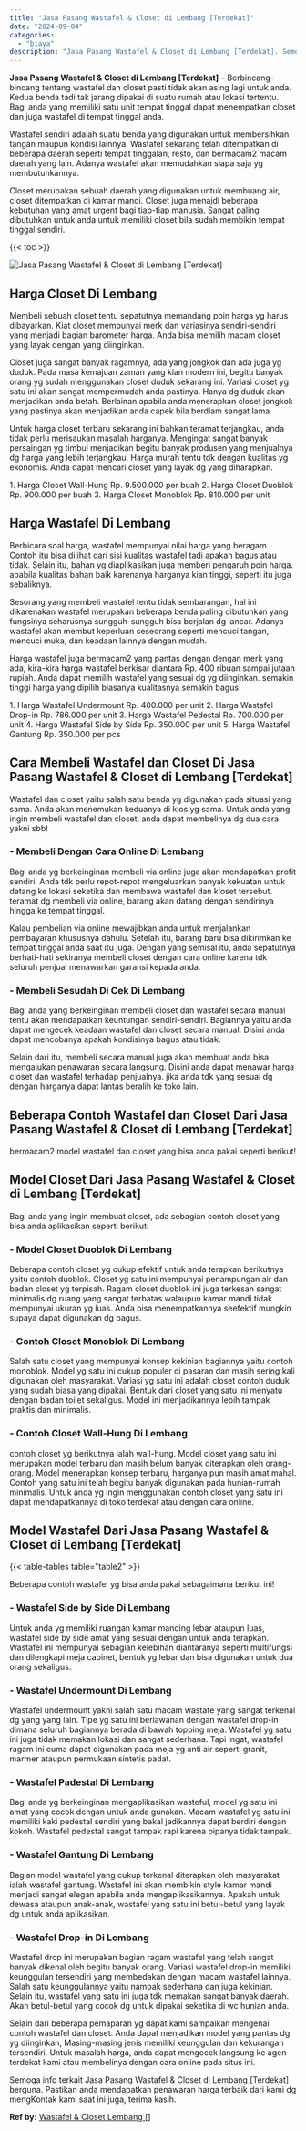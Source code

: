 ```yaml
---
title: "Jasa Pasang Wastafel & Closet di Lembang [Terdekat]"
date: "2024-09-04"
categories: 
  - "biaya"
description: "Jasa Pasang Wastafel & Closet di Lembang [Terdekat]. Semoga info terkait Jasa Pasang Wastafel & Closet di Lembang [Terdekat] berguna. Pastikan anda mendapa..."
---
```


**Jasa Pasang Wastafel & Closet di Lembang \[Terdekat\]** – Berbincang-bincang tentang wastafel dan closet pasti tidak akan asing lagi untuk anda. Kedua benda tadi tak jarang dipakai di suatu rumah atau lokasi tertentu. Bagi anda yang memiliki satu unit tempat tinggal dapat menempatkan closet dan juga wastafel di tempat tinggal anda.

Wastafel sendiri adalah suatu benda yang digunakan untuk membersihkan tangan maupun kondisi lainnya. Wastafel sekarang telah ditempatkan di beberapa daerah seperti tempat tinggalan, resto, dan bermacam2 macam daerah yang lain. Adanya wastafel akan memudahkan siapa saja yg membutuhkannya.

Closet merupakan sebuah daerah yang digunakan untuk membuang air, closet ditempatkan di kamar mandi. Closet juga menajdi beberapa kebutuhan yang amat urgent bagi tiap-tiap manusia. Sangat paling dibutuhkan untuk anda untuk memiliki closet bila sudah membikin tempat tinggal sendiri.

{{< toc >}}

![Jasa Pasang Wastafel & Closet di Lembang [Terdekat]](/images/wastafel-closet-murah22.png)

## Harga Closet Di Lembang

Membeli sebuah closet tentu sepatutnya memandang poin harga yg harus dibayarkan. Kiat closet mempunyai merk dan variasinya sendiri-sendiri yang menjadi bagian barometer harga. Anda bisa memilih macam closet yang layak dengan yang diinginkan.

Closet juga sangat banyak ragamnya, ada yang jongkok dan ada juga yg duduk. Pada masa kemajuan zaman yang kian modern ini, begitu banyak orang yg sudah menggunakan closet duduk sekarang ini. Variasi closet yg satu ini akan sangat mempermudah anda pastinya. Hanya dg duduk akan menjadikan anda betah. Berlainan apabila anda menerapkan closet jongkok yang pastinya akan menjadikan anda capek bila berdiam sangat lama.

Untuk harga closet terbaru sekarang ini bahkan teramat terjangkau, anda tidak perlu merisaukan masalah harganya. Mengingat sangat banyak persaingan yg timbul menjadikan begitu banyak produsen yang menjualnya dg harga yang lebih terjangkau. Harga murah tentu tdk dengan kualitas yg ekonomis. Anda dapat mencari closet yang layak dg yang diharapkan.

1\. Harga Closet Wall-Hung Rp. 9.500.000 per buah 2. Harga Closet Duoblok Rp. 900.000 per buah 3. Harga Closet Monoblok Rp. 810.000 per unit

## Harga Wastafel Di Lembang

Berbicara soal harga, wastafel mempunyai nilai harga yang beragam. Contoh itu bisa dilihat dari sisi kualitas wastafel tadi apakah bagus atau tidak. Selain itu, bahan yg diaplikasikan juga memberi pengaruh poin harga. apabila kualitas bahan baik karenanya harganya kian tinggi, seperti itu juga sebaliknya.

Sesorang yang membeli wastafel tentu tidak sembarangan, hal ini dikarenakan wastafel merupakan beberapa benda paling dibutuhkan yang fungsinya seharusnya sungguh-sungguh bisa berjalan dg lancar. Adanya wastafel akan membut keperluan seseorang seperti mencuci tangan, mencuci muka, dan keadaan lainnya dengan mudah.

Harga wastafel juga bermacam2 yang pantas dengan dengan merk yang ada, kira-kira harga wastafel berkisar diantara Rp. 400 ribuan sampai jutaan rupiah. Anda dapat memilih wastafel yang sesuai dg yg diinginkan. semakin tinggi harga yang dipilih biasanya kualitasnya semakin bagus.

1\. Harga Wastafel Undermount Rp. 400.000 per unit 2. Harga Wastafel Drop-in Rp. 786.000 per unit 3. Harga Wastafel Pedestal Rp. 700.000 per unit 4. Harga Wastafel Side by Side Rp. 350.000 per unit 5. Harga Wastafel Gantung Rp. 350.000 per pcs

## Cara Membeli Wastafel dan Closet Di Jasa Pasang Wastafel & Closet di Lembang \[Terdekat\]

Wastafel dan closet yaitu salah satu benda yg digunakan pada situasi yang sama. Anda akan menemukan keduanya di kios yg sama. Untuk anda yang ingin membeli wastafel dan closet, anda dapat membelinya dg dua cara yakni sbb!

### \- Membeli Dengan Cara Online Di Lembang

Bagi anda yg berkeinginan membeli via online juga akan mendapatkan profit sendiri. Anda tdk perlu repot-repot mengeluarkan banyak kekuatan untuk datang ke lokasi seketika dan membawa wastafel dan kloset tersebut. teramat dg membeli via online, barang akan datang dengan sendirinya hingga ke tempat tinggal.

Kalau pembelian via online mewajibkan anda untuk menjalankan pembayaran khususnya dahulu. Setelah itu, barang baru bisa dikirimkan ke tempat tinggal anda saat itu juga. Dengan yang semisal itu, anda sepatutnya berhati-hati sekiranya membeli closet dengan cara online karena tdk seluruh penjual menawarkan garansi kepada anda.

### \- Membeli Sesudah Di Cek Di Lembang

Bagi anda yang berkeinginan membeli closet dan wastafel secara manual tentu akan mendapatkan keuntungan sendiri-sendiri. Bagiannya yaitu anda dapat mengecek keadaan wastafel dan closet secara manual. Disini anda dapat mencobanya apakah kondisinya bagus atau tidak.

Selain dari itu, membeli secara manual juga akan membuat anda bisa mengajukan penawaran secara langsung. Disini anda dapat menawar harga closet dan wastafel terhadap penjualnya. jika anda tdk yang sesuai dg dengan harganya dapat lantas beralih ke toko lain.

## Beberapa Contoh Wastafel dan Closet Dari Jasa Pasang Wastafel & Closet di Lembang \[Terdekat\]

bermacam2 model wastafel dan closet yang bisa anda pakai seperti berikut!

## Model Closet Dari Jasa Pasang Wastafel & Closet di Lembang \[Terdekat\]

Bagi anda yang ingin membuat closet, ada sebagian contoh closet yang bisa anda aplikasikan seperti berikut:

### \- Model Closet Duoblok Di Lembang

Beberapa contoh closet yg cukup efektif untuk anda terapkan berikutnya yaitu contoh duoblok. Closet yg satu ini mempunyai penampungan air dan badan closet yg terpisah. Ragam closet duoblok ini juga terkesan sangat minimalis dg ruang yang sangat terbatas walaupun kamar mandi tidak mempunyai ukuran yg luas. Anda bisa menempatkannya seefektif mungkin supaya dapat digunakan dg bagus.

### \- Contoh Closet Monoblok Di Lembang

Salah satu closet yang mempunyai konsep kekinian bagiannya yaitu contoh monoblok. Model yg satu ini cukup populer di pasaran dan masih sering kali digunakan oleh masyarakat. Variasi yg satu ini adalah closet contoh duduk yang sudah biasa yang dipakai. Bentuk dari closet yang satu ini menyatu dengan badan toilet sekaligus. Model ini menjadikannya lebih tampak praktis dan minimalis.

### \- Contoh Closet Wall-Hung Di Lembang

contoh closet yg berikutnya ialah wall-hung. Model closet yang satu ini merupakan model terbaru dan masih belum banyak diterapkan oleh orang-orang. Model menerapkan konsep terbaru, harganya pun masih amat mahal. Contoh yang satu ini telah begitu banyak digunakan pada hunian-rumah minimalis. Untuk anda yg ingin menggunakan contoh closet yang satu ini dapat mendapatkannya di toko terdekat atau dengan cara online.

## Model Wastafel Dari Jasa Pasang Wastafel & Closet di Lembang \[Terdekat\]

{{< table-tables table="table2" >}}

Beberapa contoh wastafel yg bisa anda pakai sebagaimana berikut ini!

### \- Wastafel Side by Side Di Lembang

Untuk anda yg memiliki ruangan kamar manding lebar ataupun luas, wastafel side by side amat yang sesuai dengan untuk anda terapkan. Wastafel ini mempunyai sebagian kelebihan diantaranya seperti multifungsi dan dilengkapi meja cabinet, bentuk yg lebar dan bisa digunakan untuk dua orang sekaligus.

### \- Wastafel Undermount Di Lembang

Wastafel undermount yakni salah satu macam wastafe yang sangat terkenal dg yang yang lain. Tipe yg satu ini berlawanan dengan wastafel drop-in dimana seluruh bagiannya berada di bawah topping meja. Wastafel yg satu ini juga tidak memakan lokasi dan sangat sederhana. Tapi ingat, wastafel ragam ini cuma dapat digunakan pada meja yg anti air seperti granit, marmer ataupun permukaan sintetis padat.

### \- Wastafel Padestal Di Lembang

Bagi anda yg berkeinginan mengaplikasikan wasteful, model yg satu ini amat yang cocok dengan untuk anda gunakan. Macam wastafel yg satu ini memiliki kaki pedestal sendiri yang bakal jadikannya dapat berdiri dengan kokoh. Wastafel pedestal sangat tampak rapi karena pipanya tidak tampak.

### \- Wastafel Gantung Di Lembang

Bagian model wastafel yang cukup terkenal diterapkan oleh masyarakat ialah wastafel gantung. Wastafel ini akan membikin style kamar mandi menjadi sangat elegan apabila anda mengaplikasikannya. Apakah untuk dewasa ataupun anak-anak, wastafel yang satu ini betul-betul yang layak dg untuk anda aplikasikan.

### \- Wastafel Drop-in Di Lembang

Wastafel drop ini merupakan bagian ragam wastafel yang telah sangat banyak dikenal oleh begitu banyak orang. Variasi wastafel drop-in memiliki keunggulan tersendiri yang membedakan dengan macam wastafel lainnya. Salah satu keunggulannya yaitu nampak sederhana dan juga kekinian. Selain itu, wastafel yang satu ini juga tdk memakan sangat banyak daerah. Akan betul-betul yang cocok dg untuk dipakai seketika di wc hunian anda.

Selain dari beberapa pemaparan yg dapat kami sampaikan mengenai contoh wastafel dan closet. Anda dapat menjadikan model yang pantas dg yg diinginkan, Masing-masing jenis memiliki keunggulan dan kekurangan tersendiri. Untuk masalah harga, anda dapat mengecek langsung ke agen terdekat kami atau membelinya dengan cara online pada situs ini.

Semoga info terkait Jasa Pasang Wastafel & Closet di Lembang \[Terdekat\] berguna. Pastikan anda mendapatkan penawaran harga terbaik dari kami dg mengKontak kami saat ini juga, terima kasih.

**Ref by:** [Wastafel & Closet Lembang []](https://id.wikipedia.org/wiki/Wastafel)
